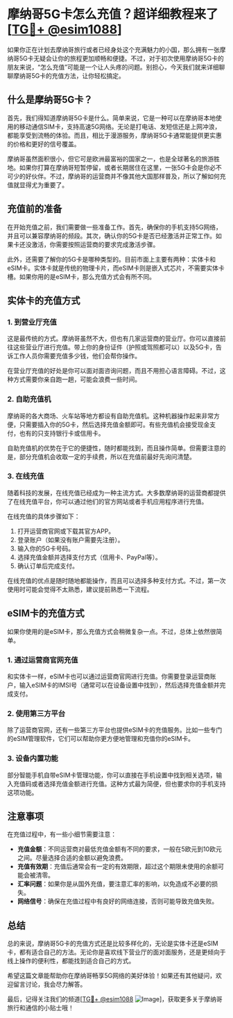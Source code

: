 # 摩纳哥5G卡怎么充值？超详细教程来了[[TG💪+ @esim1088](https://t.me/s/esim1088)]

如果你正在计划去摩纳哥旅行或者已经身处这个充满魅力的小国，那么拥有一张摩纳哥5G卡无疑会让你的旅程更加顺畅和便捷。不过，对于初次使用摩纳哥5G卡的朋友来说，“怎么充值”可能是一个让人头疼的问题。别担心，今天我们就来详细聊聊摩纳哥5G卡的充值方法，让你轻松搞定。

## 什么是摩纳哥5G卡？

首先，我们得知道摩纳哥5G卡是什么。简单来说，它是一种可以在摩纳哥本地使用的移动通信SIM卡，支持高速5G网络。无论是打电话、发短信还是上网冲浪，都能享受到流畅的体验。而且，相比于漫游服务，摩纳哥5G卡通常能提供更实惠的价格和更好的信号覆盖。

摩纳哥虽然面积很小，但它可是欧洲最富裕的国家之一，也是全球著名的旅游胜地。如果你打算在摩纳哥短暂停留，或者长期居住在这里，一张5G卡会是你必不可少的好伙伴。不过，摩纳哥的运营商并不像其他大国那样普及，所以了解如何充值就显得尤为重要了。

## 充值前的准备

在开始充值之前，我们需要做一些准备工作。首先，确保你的手机支持5G网络，并且可以兼容摩纳哥的频段。其次，确认你的5G卡是否已经激活并正常工作。如果卡还没激活，你需要按照运营商的要求完成激活步骤。

此外，还需要了解你的5G卡是哪种类型的。目前市面上主要有两种：实体卡和eSIM卡。实体卡就是传统的物理卡片，而eSIM卡则是嵌入式芯片，不需要实体卡槽。如果你用的是eSIM卡，那么充值方式会有所不同。

## 实体卡的充值方式

### 1. 到营业厅充值

这是最传统的方式。摩纳哥虽然不大，但也有几家运营商的营业厅。你可以直接前往这些营业厅进行充值。带上你的身份证件（护照或驾照都可以）以及5G卡，告诉工作人员你需要充值多少钱，他们会帮你操作。

在营业厅充值的好处是你可以面对面咨询问题，而且不用担心语言障碍。不过，这种方式需要你亲自跑一趟，可能会浪费一些时间。

### 2. 自助充值机

摩纳哥的各大商场、火车站等地方都设有自助充值机。这种机器操作起来非常方便，只需要插入你的5G卡，然后选择充值金额即可。有些充值机会接受现金支付，也有的只支持银行卡或信用卡。

自助充值机的优势在于它的便捷性，随时都能找到，而且操作简单。但需要注意的是，部分充值机会收取一定的手续费，所以在充值前最好先询问清楚。

### 3. 在线充值

随着科技的发展，在线充值已经成为一种主流方式。大多数摩纳哥的运营商都提供了在线充值平台，你可以通过他们的官方网站或者手机应用程序进行充值。

在线充值的具体步骤如下：
1. 打开运营商官网或下载其官方APP。
2. 登录账户（如果没有账户需要先注册）。
3. 输入你的5G卡号码。
4. 选择充值金额并选择支付方式（信用卡、PayPal等）。
5. 确认订单后完成支付。

在线充值的优点是随时随地都能操作，而且可以选择多种支付方式。不过，第一次使用时可能会觉得不太熟悉，建议提前熟悉一下流程。

## eSIM卡的充值方式

如果你使用的是eSIM卡，那么充值方式会稍微复杂一点。不过，总体上依然很简单。

### 1. 通过运营商官网充值

和实体卡一样，eSIM卡也可以通过运营商官网进行充值。你需要登录运营商账户，输入eSIM卡的IMSI号（通常可以在设备设置中找到），然后选择充值金额并完成支付。

### 2. 使用第三方平台

除了运营商官网，还有一些第三方平台也提供eSIM卡的充值服务。比如一些专门的eSIM管理软件，它们可以帮助你更方便地管理和充值你的eSIM卡。

### 3. 设备内置功能

部分智能手机自带eSIM卡管理功能，你可以直接在手机设置中找到相关选项，输入充值码或者选择充值金额进行充值。这种方式最为简便，但也要求你的手机支持这项功能。

## 注意事项

在充值过程中，有一些小细节需要注意：

- **充值金额**：不同运营商对最低充值金额有不同的要求，一般在5欧元到10欧元之间。尽量选择合适的金额以避免浪费。
- **充值有效期**：充值后通常会有一定的有效期限，超过这个期限未使用的余额可能会被清零。
- **汇率问题**：如果你是从国外充值，要注意汇率的影响，以免造成不必要的损失。
- **网络信号**：确保在充值过程中有良好的网络连接，否则可能导致充值失败。

## 总结

总的来说，摩纳哥5G卡的充值方式还是比较多样化的，无论是实体卡还是eSIM卡，都有适合自己的方法。无论你是喜欢线下营业厅的面对面服务，还是更倾向于线上操作的便利性，都能找到适合自己的方式。

希望这篇文章能帮助你在摩纳哥畅享5G网络的美好体验！如果还有其他疑问，欢迎留言讨论，我会尽力解答。

最后，记得关注我们的频道[[TG💪+ @esim1088](https://t.me/s/esim1088) ![Image](https://i.postimg.cc/4NQfJmqS/Snipaste-2025-05-13-00-14-12.png)]，获取更多关于摩纳哥旅行和通信的小贴士哦！